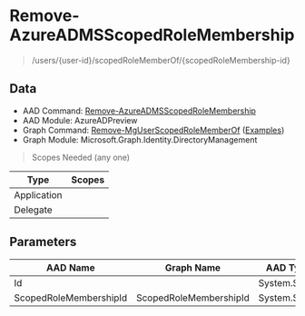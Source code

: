# Remove-AzureADMSScopedRoleMembership

> /users/{user-id}/scopedRoleMemberOf/{scopedRoleMembership-id}

## Data

+ AAD Command: [Remove-AzureADMSScopedRoleMembership](https://docs.microsoft.com/en-us/powershell/module/AzureADPreview/Remove-AzureADMSScopedRoleMembership)
+ AAD Module: AzureADPreview
+ Graph Command: [Remove-MgUserScopedRoleMemberOf](https://docs.microsoft.com/en-us/powershell/module/Microsoft.Graph.Identity.DirectoryManagement/Remove-MgUserScopedRoleMemberOf) ([Examples](https://github.com/orgs/msgraph/discussions?discussions_q=Remove-MgUserScopedRoleMemberOf))
+ Graph Module: Microsoft.Graph.Identity.DirectoryManagement

> Scopes Needed (any one)

|Type|Scopes|
|---|---|
|Application||
|Delegate||

## Parameters

|AAD Name|Graph Name|AAD Type|Graph Type|Infos|
|---|---|---|---|---|
|Id||System.String|||
|ScopedRoleMembershipId|ScopedRoleMembershipId|System.String|System.String||

